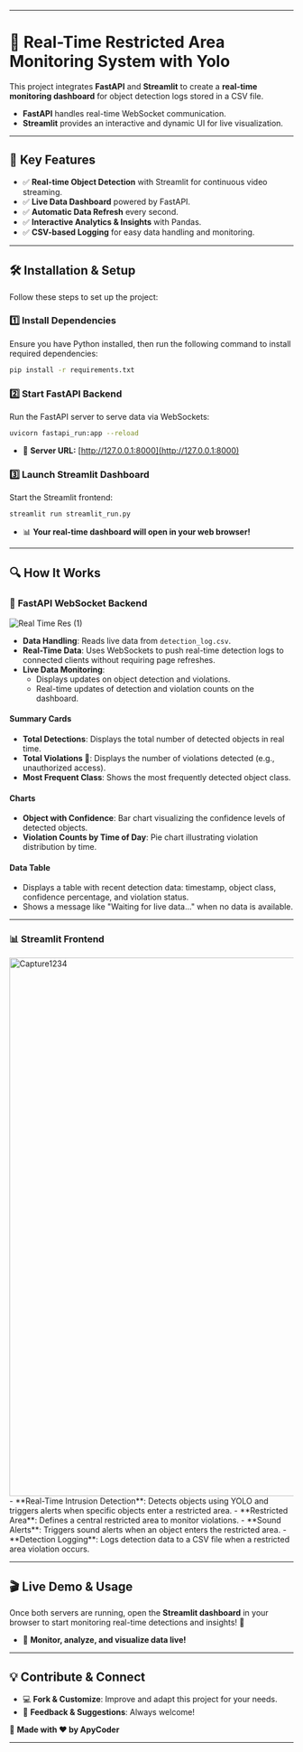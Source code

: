 
---

# 🚀 **Real-Time Restricted Area Monitoring System with Yolo**

This project integrates **FastAPI** and **Streamlit** to create a **real-time monitoring dashboard** for object detection logs stored in a CSV file.

- **FastAPI** handles real-time WebSocket communication.
- **Streamlit** provides an interactive and dynamic UI for live visualization.

---

## 🎯 **Key Features**

- ✅ **Real-time Object Detection** with Streamlit for continuous video streaming.
- ✅ **Live Data Dashboard** powered by FastAPI.
- ✅ **Automatic Data Refresh** every second.
- ✅ **Interactive Analytics & Insights** with Pandas.
- ✅ **CSV-based Logging** for easy data handling and monitoring.

---

## 🛠️ **Installation & Setup**

Follow these steps to set up the project:

### 1️⃣ **Install Dependencies**

Ensure you have Python installed, then run the following command to install required dependencies:

```bash
pip install -r requirements.txt
```

### 2️⃣ **Start FastAPI Backend**

Run the FastAPI server to serve data via WebSockets:

```bash
uvicorn fastapi_run:app --reload
```

- 🔗 **Server URL:** [http://127.0.0.1:8000](http://127.0.0.1:8000)

### 3️⃣ **Launch Streamlit Dashboard**

Start the Streamlit frontend:

```bash
streamlit run streamlit_run.py
```

- 📊 **Your real-time dashboard will open in your web browser!**

---

## 🔍 **How It Works**
### 🚀 **FastAPI WebSocket Backend**
![Real Time Res (1)](https://github.com/user-attachments/assets/bf2c4ac3-7e4c-4f84-abb0-06514eaefafe)
- **Data Handling**: Reads live data from `detection_log.csv`.
- **Real-Time Data**: Uses WebSockets to push real-time detection logs to connected clients without requiring page refreshes.
- **Live Data Monitoring**: 
  - Displays updates on object detection and violations.
  - Real-time updates of detection and violation counts on the dashboard.

#### **Summary Cards**
- **Total Detections**: Displays the total number of detected objects in real time.
- **Total Violations 🚨**: Displays the number of violations detected (e.g., unauthorized access).
- **Most Frequent Class**: Shows the most frequently detected object class.

#### **Charts**
- **Object with Confidence**: Bar chart visualizing the confidence levels of detected objects.
- **Violation Counts by Time of Day**: Pie chart illustrating violation distribution by time.

#### **Data Table**
- Displays a table with recent detection data: timestamp, object class, confidence percentage, and violation status.
- Shows a message like "Waiting for live data..." when no data is available.

---
### 📊 **Streamlit Frontend**
<img width="954" alt="Capture1234" src="https://github.com/user-attachments/assets/2cdd8f8a-906d-46f7-9954-db8f203430d6" />
- **Real-Time Intrusion Detection**: Detects objects using YOLO and triggers alerts when specific objects enter a restricted area.
- **Restricted Area**: Defines a central restricted area to monitor violations.
- **Sound Alerts**: Triggers sound alerts when an object enters the restricted area.
- **Detection Logging**: Logs detection data to a CSV file when a restricted area violation occurs.

---

## 🎬 **Live Demo & Usage**

Once both servers are running, open the **Streamlit dashboard** in your browser to start monitoring real-time detections and insights! 🚀

- 📡 **Monitor, analyze, and visualize data live!**

---

## 💡 **Contribute & Connect**

- 💻 **Fork & Customize**: Improve and adapt this project for your needs.
- 📩 **Feedback & Suggestions**: Always welcome!

🚀 **Made with ❤️ by ApyCoder**

---

